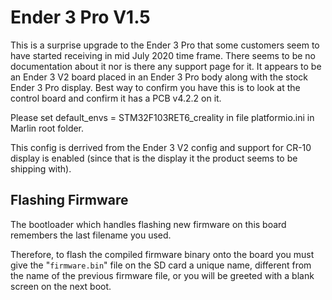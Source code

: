 # Ender 3 Pro V1.5

This is a surprise upgrade to the Ender 3 Pro that some customers seem to have started receiving in mid July 2020 time frame.
There seems to be no documentation about it nor is there any support page for it. 
It appears to be an Ender 3 V2 board placed in an Ender 3 Pro body along with the stock Ender 3 Pro display.
Best way to confirm you have this is to look at the control board and confirm it has a PCB v4.2.2 on it.

Please set default_envs = STM32F103RET6_creality in file platformio.ini in Marlin root folder.

This config is derrived from the Ender 3 V2 config and support for CR-10 display is enabled (since that is the display it the product seems to be shipping with).

## Flashing Firmware

The bootloader which handles flashing new firmware on this board remembers the last filename you used.

Therefore, to flash the compiled firmware binary onto the board you must give the "`firmware.bin`" file on the SD card a unique name, different from the name of the previous firmware file, or you will be greeted with a blank screen on the next boot.
